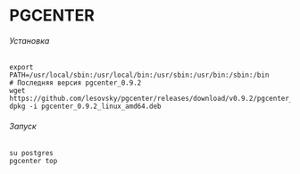 # PGCENTER

###### Установка
```
export PATH=/usr/local/sbin:/usr/local/bin:/usr/sbin:/usr/bin:/sbin:/bin
# Последняя версия pgcenter_0.9.2
wget https://github.com/lesovsky/pgcenter/releases/download/v0.9.2/pgcenter_0.9.2_linux_amd64.deb
dpkg -i pgcenter_0.9.2_linux_amd64.deb
```
###### Запуск
```
su postgres
pgcenter top

```


